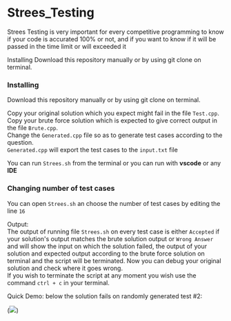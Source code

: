 # Strees_Testing
Strees Testing is very important for every competitive programming to know if your code is accurated 100% or not, and if you want to know if it will be passed in the time limit or will exceeded it

Installing
Download this repository manually or by using git clone on terminal.

### Installing
Download this repository manually or by using git clone on terminal.

Copy your original solution which you expect might fail in the file `Test.cpp`. <br>
Copy your brute force solution which is expected to give correct output in the file `Brute.cpp`. <br>
Change the `Generated.cpp` file so as to generate test cases according to the question. <br>
`Generated.cpp` will export the test cases to the `input.txt` file

You can run `Strees.sh` from the terminal or you can run with **vscode** or any **IDE**

### Changing number of test cases
You can open `Strees.sh` an choose the number of test cases by editing the line `16`

Output:<br> The output of running file `Strees.sh` on every test case is either `Accepted` if your solution's output matches the brute solution output or `Wrong Answer` and will show the input on which the solution failed, the output of your solution and expected output according to the brute force solution on terminal and the script will be terminated. Now you can debug your original solution and check where it goes wrong. <br>
If you wish to terminate the script at any moment you wish use the command `ctrl + c` in your terminal.<br>

Quick Demo: below the solution fails on randomly generated test #2: <br>

(![ ](https://ufile.io/kx8uh93r))
